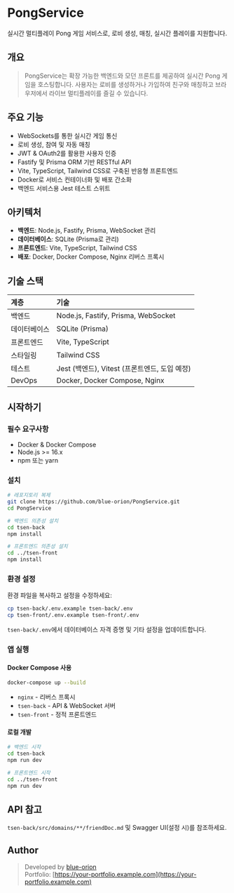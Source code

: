 # PongService
실시간 멀티플레이 Pong 게임 서비스로, 로비 생성, 매칭, 실시간 플레이를 지원합니다.

## 개요

> PongService는 확장 가능한 백엔드와 모던 프론트를 제공하여 실시간 Pong 게임을 호스팅합니다. 사용자는 로비를 생성하거나 가입하여 친구와 매칭하고 브라우저에서 라이브 멀티플레이를 즐길 수 있습니다.

## 주요 기능

- WebSockets를 통한 실시간 게임 통신
- 로비 생성, 참여 및 자동 매칭
- JWT & OAuth2를 활용한 사용자 인증
- Fastify 및 Prisma ORM 기반 RESTful API
- Vite, TypeScript, Tailwind CSS로 구축된 반응형 프론트엔드
- Docker로 서비스 컨테이너화 및 배포 간소화
- 백엔드 서비스용 Jest 테스트 스위트

## 아키텍처

- **백엔드**: Node.js, Fastify, Prisma, WebSocket 관리
- **데이터베이스**: SQLite (Prisma로 관리)
- **프론트엔드**: Vite, TypeScript, Tailwind CSS
- **배포**: Docker, Docker Compose, Nginx 리버스 프록시

## 기술 스택

| 계층       | 기술                                     |
| :--------- | :--------------------------------------- |
| 백엔드     | Node.js, Fastify, Prisma, WebSocket      |
| 데이터베이스 | SQLite (Prisma)                         |
| 프론트엔드 | Vite, TypeScript                          |
| 스타일링   | Tailwind CSS                             |
| 테스트     | Jest (백엔드), Vitest (프론트엔드, 도입 예정)         |
| DevOps     | Docker, Docker Compose, Nginx            |

## 시작하기

### 필수 요구사항

- Docker & Docker Compose
- Node.js >= 16.x
- npm 또는 yarn

### 설치

```bash
# 레포지토리 복제
git clone https://github.com/blue-orion/PongService.git
cd PongService

# 백엔드 의존성 설치
cd tsen-back
npm install

# 프론트엔드 의존성 설치
cd ../tsen-front
npm install
```

### 환경 설정

환경 파일을 복사하고 설정을 수정하세요:

```bash
cp tsen-back/.env.example tsen-back/.env
cp tsen-front/.env.example tsen-front/.env
```

`tsen-back/.env`에서 데이터베이스 자격 증명 및 기타 설정을 업데이트합니다.

### 앱 실행

#### Docker Compose 사용
```bash
docker-compose up --build
```
- `nginx` - 리버스 프록시
- `tsen-back` - API & WebSocket 서버
- `tsen-front` - 정적 프론트엔드

#### 로컬 개발

```bash
# 백엔드 시작
cd tsen-back
npm run dev

# 프론트엔드 시작
cd ../tsen-front
npm run dev
```

## API 참고

`tsen-back/src/domains/**/friendDoc.md` 및 Swagger UI(설정 시)를 참조하세요.

## Author

> Developed by [blue-orion](https://github.com/blue-orion)  
> Portfolio: [https://your-portfolio.example.com](https://your-portfolio.example.com)
